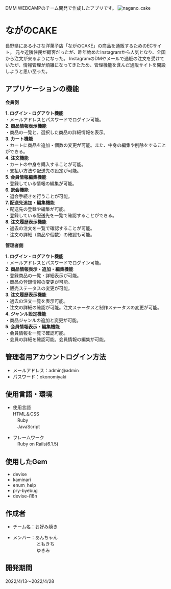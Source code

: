 DMM WEBCAMPのチーム開発で作成したアプリです。
![nagano_cake](https://user-images.githubusercontent.com/100661771/165200389-077c149d-b48c-440b-b009-8399e5df3fe9.jpg)

# ながのCAKE

長野県にある小さな洋菓子店「ながのCAKE」の商品を通販するためのECサイト。
元々近隣住民が顧客だったが、昨年始めたInstagramから人気となり、全国から注文が来るようになった。
InstagramのDMやメールで通販の注文を受けていたが、情報管理が煩雑になってきたため、管理機能を含んだ通販サイトを開設しようと思い至った。

## アプリケーションの機能

**会員側**

**1. ログイン・ログアウト機能**  
 ・メールアドレスとパスワードでログイン可能。  
**2. 商品情報表示機能**  
 ・商品の一覧と、選択した商品の詳細情報を表示。  
**3. カート機能**  
 ・カートに商品を追加・個数の変更が可能。また、中身の編集や削除をすることができる。  
**4. 注文機能**  
 ・カートの中身を購入することが可能。  
 ・支払い方法や配送先の設定が可能。  
**5. 会員情報編集機能**  
 ・登録している情報の編集が可能。  
**6. 退会機能**  
 ・退会手続きを行うことが可能。  
**7. 配送先追加・編集機能**  
 ・配送先の登録や編集が可能。  
 ・登録している配送先を一覧で確認することができる。  
**8. 注文履歴表示機能**  
 ・過去の注文を一覧で確認することが可能。  
 ・注文の詳細（商品や個数）の確認も可能。  

**管理者側**

**1. ログイン・ログアウト機能**  
 ・メールアドレスとパスワードでログイン可能。  
**2. 商品情報表示・追加・編集機能**  
 ・登録商品の一覧・詳細表示が可能。  
 ・商品の登録情報の変更が可能。  
 ・販売ステータスの変更が可能。  
**3. 注文履歴表示機能**  
 ・過去の注文一覧を表示可能。  
 ・注文の詳細の確認が可能。注文ステータスと制作ステータスの変更が可能。  
**4. ジャンル設定機能**  
 ・商品ジャンルの追加と変更が可能。  
**5. 会員情報表示・編集機能**  
 ・会員情報を一覧で確認可能。  
 ・会員の詳細を確認可能。会員情報の編集が可能。


## 管理者用アカウントログイン方法

* メールアドレス：admin@admin
* パスワード：okonomiyaki

## 使用言語・環境

* 使用言語  
  HTML＆CSS  
　Ruby  
　JavaScript

* フレームワーク  
　Ruby on Rails(6.1.5)

## 使用したGem

* devise
* kaminari
* enum_help
* pry-byebug
* devise-i18n

## 作成者

* チーム名：お好み焼き

* メンバー：あんちゃん  
　　　　　  ともきち  
　　　　　  ゆきみ  

## 開発期間

2022/4/13〜2022/4/28


